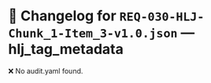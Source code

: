 # 📝 Changelog for `REQ-030-HLJ-Chunk_1-Item_3-v1.0.json` — **hlj_tag_metadata**

❌ No audit.yaml found.
